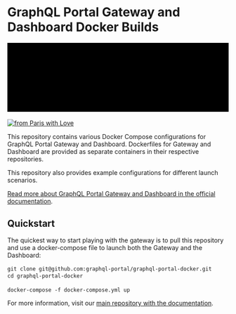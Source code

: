 # GraphQL Portal Gateway and Dashboard Docker Builds

<p align="center">
    <img src="https://raw.githubusercontent.com/graphql-portal/graphql-portal-docker/main/graphql-portal.gif" />
</p>

[![from Paris with Love](https://img.shields.io/badge/from%20Paris%20with-%F0%9F%A4%8D-red)](https://shields.io/)

This repository contains various Docker Compose configurations for GraphQL Portal Gateway and Dashboard. 
Dockerfiles for Gateway and Dashboard are provided as separate containers in their respective repositories.

This repository also provides example configurations for different launch scenarios.

[Read more about GraphQL Portal Gateway and Dashboard in the official documentation](https://github.com/graphql-portal/graphql-portal#graphql-portal-gateway).

## Quickstart

The quickest way to start playing with the gateway is to pull this repository and use a docker-compose file to launch 
both the Gateway and the Dashboard:
```shell
git clone git@github.com:graphql-portal/graphql-portal-docker.git
cd graphql-portal-docker

docker-compose -f docker-compose.yml up
```

For more information, visit our [main repository with the documentation](https://github.com/graphql-portal/graphql-portal#quick-start).
